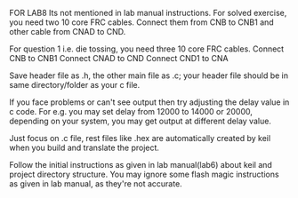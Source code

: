 FOR LAB8
Its not mentioned in lab manual instructions.
For solved exercise, you need two 10 core FRC cables.
Connect them from CNB to CNB1 and other cable from CNAD to CND.

For question 1 i.e. die tossing, you need three 10 core FRC cables.
Connect CNB to CNB1 
Connect CNAD to CND 
Connect CND1 to CNA

Save header file as .h, the other main file as .c; your header file should be in same directory/folder as your c file.

 
If you face problems or can't see output then try adjusting the delay value in c code.
For e.g. you may set delay from 12000 to 14000 or 20000, depending on your system,
you may get output at different delay value.

Just focus on .c file, rest files like .hex are automatically created by keil when you build and translate the project.

Follow the initial instructions as given in lab manual(lab6) about keil and project directory structure.
You may ignore some flash magic instructions as given in lab manual, as they're not accurate.